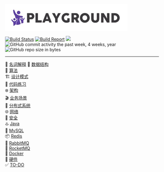 ![](logo.jpg)

[![Build Status](https://travis-ci.org/pojozhang/playground.svg?branch=master)](https://travis-ci.org/pojozhang/playground) [![Build Report](https://img.shields.io/badge/build-report-blue.svg)](https://pojozhang.github.io/playground-report) ![](https://img.shields.io/github/last-commit/pojozhang/playground.svg) ![GitHub commit activity the past week, 4 weeks, year](https://img.shields.io/github/commit-activity/w/pojozhang/playground.svg) ![GitHub repo size in bytes](https://img.shields.io/github/repo-size/pojozhang/playground.svg)

***

🍼 [名词解释](problems/terminology/README.md)
🧀 [数据结构](problems/structure/README.md)  
💎 [算法](problems/algorithm/README.md)  
️🏗 [设计模式](problems/design-pattern/README.md)  
🥊 [代码练习](problems/coding-dojo/README.md)  
️️️❄️ [️架构](problems/architecture/README.md)  
🎬 [业务场景](problems/business/README.md)  
🎳 [分布式系统](problems/distribution-system/README.md)  
🌐 [网络](problems/net/README.md)  
🔑 [安全](problems/security/README.md)  
♨️ [Java](problems/java/README.md)  
🐬 [MySQL](problems/mysql/README.md)  
📦 [Redis](problems/redis/README.md)  
🐇 [RabbitMQ](problems/rabbitmq/README.md)  
🚀 [RocketMQ](problems/rocketmq/README.md)  
🐳 [Docker](problems/docker/README.md)  
💾 [硬件](problems/hardware/README.md)  
✅ [TO-DO](TODO.md)  
